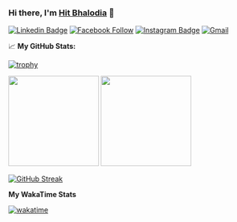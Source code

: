 ### Hi there, I'm <a href="#" target="_blank">Hit Bhalodia</a> 👋


[![Linkedin Badge](https://img.shields.io/badge/-LinkedIn-0e76a8?style=flat-square&logo=Linkedin&logoColor=white)](https://www.linkedin.com/in/hit-kumar-bhalodia-a031b9190/)
[![Facebook Follow](https://img.shields.io/badge/%20-Facebook-black?color=14171A&labelColor=1976d2&logo=facebook&logoColor=ffffff)](https://www.facebook.com/hit.bhalodia.94)
[![Instagram Badge](https://img.shields.io/badge/-Instagram-e4405f?style=flat-square&logo=Instagram&logoColor=white)](https://www.instagram.com/hitman_hit_kumar/)
[![Gmail](https://img.shields.io/badge/%20-@Email-black?color=14171A&labelColor=D44638&logo=gmail&logoColor=fff)](mailto:hitkumarbhalodia2000@gmail.com)


📈 **My GitHub Stats:**

[![trophy](https://github-profile-trophy.vercel.app/?username=hbhalodia&margin-w=15)](https://github.com/ryo-ma/github-profile-trophy)

<p>
<img height="180em" src="https://github-readme-stats.vercel.app/api?username=hbhalodia&show_icons=true&hide_border=false&&count_private=true&include_all_commits=true" />
  <img height="180em" src="https://github-readme-stats.vercel.app/api/top-langs/?username=hbhalodia&show_icons=true&hide_border=false&layout=compact&langs_count=8"/>
</p>

[![GitHub Streak](https://github-readme-streak-stats.herokuapp.com?user=hbhalodia&theme=transparent&border_radius=5&date_format=j%20M%5B%20Y%5D&exclude_days=Sun%2CSat&type=png&card_width=720)](https://git.io/streak-stats)

**My WakaTime Stats**

[![wakatime](https://wakatime.com/badge/user/3eb5fe76-ae8a-47fc-b11c-d088170f9ab0.svg)](https://wakatime.com/@3eb5fe76-ae8a-47fc-b11c-d088170f9ab0)

<!--
**hbhalodia/hbhalodia** is a ✨ _special_ ✨ repository because its `README.md` (this file) appears on your GitHub profile.

Here are some ideas to get you started:

- 🔭 I’m currently working on ...
- 🌱 I’m currently learning ...
- 👯 I’m looking to collaborate on ...
- 🤔 I’m looking for help with ...
- 💬 Ask me about ...
- 📫 How to reach me: ...
- 😄 Pronouns: ...
- ⚡ Fun fact: ...
-->
